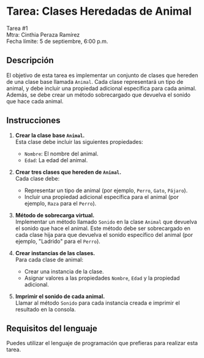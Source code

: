 # Tarea: Clases Heredadas de Animal
Tarea #1  
Mtra: Cinthia Peraza Ramírez  
Fecha límite: 5 de septiembre, 6:00 p.m.

## Descripción

El objetivo de esta tarea es implementar un conjunto de clases que hereden de una clase base llamada `Animal`. Cada clase representará un tipo de animal, y debe incluir una propiedad adicional específica para cada animal. Además, se debe crear un método sobrecargado que devuelva el sonido que hace cada animal.

## Instrucciones

1. **Crear la clase base `Animal`.**  
   Esta clase debe incluir las siguientes propiedades:
   - `Nombre`: El nombre del animal.
   - `Edad`: La edad del animal.
   
2. **Crear tres clases que hereden de `Animal`.**  
   Cada clase debe:
   - Representar un tipo de animal (por ejemplo, `Perro`, `Gato`, `Pájaro`).
   - Incluir una propiedad adicional específica para el animal (por ejemplo, `Raza` para el `Perro`).
   
3. **Método de sobrecarga virtual.**  
   Implementar un método llamado `Sonido` en la clase `Animal` que devuelva el sonido que hace el animal. Este método debe ser sobrecargado en cada clase hija para que devuelva el sonido específico del animal (por ejemplo, "Ladrido" para el `Perro`).

4. **Crear instancias de las clases.**  
   Para cada clase de animal:
   - Crear una instancia de la clase.
   - Asignar valores a las propiedades `Nombre`, `Edad` y la propiedad adicional.
   
5. **Imprimir el sonido de cada animal.**  
   Llamar al método `Sonido` para cada instancia creada e imprimir el resultado en la consola.

## Requisitos del lenguaje

Puedes utilizar el lenguaje de programación que prefieras para realizar esta tarea.